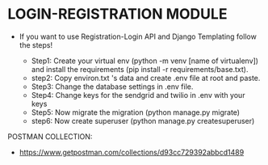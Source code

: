 # LOGIN-REGISTRATION MODULE

- If you want to use Registration-Login API and Django Templating follow the steps!

    - Step1: Create your virtual env (python -m venv [name of virtualenv]) and install the requirements (pip install -r requirements/base.txt). 
    - step2: Copy environ.txt 's data and create .env file at root and paste.
    - Step3: Change the database settings in .env file. 
    - Step4: Change keys for the sendgrid and twilio in .env with your keys
    - Step5: Now migrate the migration (python manage.py migrate)
    - step6: Now create superuser (python manage.py createsuperuser) 
    


POSTMAN COLLECTION:

- https://www.getpostman.com/collections/d93cc729392abbcd1489






 